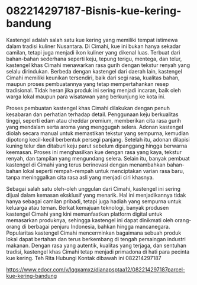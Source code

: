 # 082214297187-Bisnis-kue-kering-bandung
Kastengel adalah salah satu kue kering yang memiliki tempat istimewa dalam tradisi kuliner Nusantara. Di Cimahi, kue ini bukan hanya sekadar camilan, tetapi juga menjadi ikon kuliner yang dikenal luas. Terbuat dari bahan-bahan sederhana seperti keju, tepung terigu, mentega, dan telur, kastengel khas Cimahi menawarkan rasa gurih dengan tekstur renyah yang selalu dirindukan. Berbeda dengan kastengel dari daerah lain, kastengel Cimahi memiliki keunikan tersendiri, baik dari segi rasa, kualitas bahan, maupun proses pembuatannya yang tetap mempertahankan resep tradisional. Tidak heran jika produk ini sering menjadi incaran, baik oleh warga lokal maupun para wisatawan yang berkunjung ke kota ini.

Proses pembuatan kastengel khas Cimahi dilakukan dengan penuh kesabaran dan perhatian terhadap detail. Penggunaan keju berkualitas tinggi, seperti edam atau cheddar premium, memberikan cita rasa gurih yang mendalam serta aroma yang menggugah selera. Adonan kastengel diolah secara manual untuk memastikan tekstur yang sempurna, kemudian dipotong kecil-kecil berbentuk persegi panjang. Setelah itu, adonan dilapisi kuning telur dan ditaburi keju parut sebelum dipanggang hingga berwarna keemasan. Proses ini menghasilkan kue dengan rasa yang kaya, tekstur renyah, dan tampilan yang mengundang selera. Selain itu, banyak pembuat kastengel di Cimahi yang terus berinovasi dengan menambahkan bahan-bahan lokal seperti rempah-rempah untuk menciptakan varian rasa baru, tanpa meninggalkan cita rasa asli yang menjadi ciri khasnya.

Sebagai salah satu oleh-oleh unggulan dari Cimahi, kastengel ini sering dijual dalam kemasan eksklusif yang menarik. Hal ini menjadikannya tidak hanya sebagai camilan pribadi, tetapi juga hadiah yang sempurna untuk keluarga atau teman. Berkat kemajuan teknologi, banyak produsen kastengel Cimahi yang kini memanfaatkan platform digital untuk memasarkan produknya, sehingga kastengel ini dapat dinikmati oleh orang-orang di berbagai penjuru Indonesia, bahkan hingga mancanegara. Popularitas kastengel Cimahi mencerminkan bagaimana sebuah produk lokal dapat bertahan dan terus berkembang di tengah persaingan industri makanan. Dengan rasa yang autentik, kualitas yang terjaga, dan sentuhan tradisi, kastengel khas Cimahi tetap menjadi primadona di hati para pecinta kue kering.
Teh Rita
Hubungi Kontak dibawah ini
082214297187

 https://www.edocr.com/v/lqgxamxz/dianapsptaa12/082214297187parcel-kue-kering-bandung
